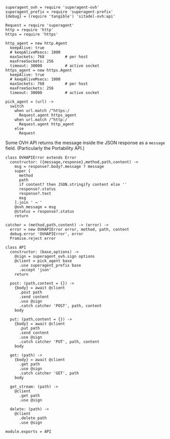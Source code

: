     superagent_ovh = require 'superagent-ovh'
    superagent_prefix = require 'superagent-prefix'
    {debug} = (require 'tangible') 'sitadel-ovh:api'

    Request = require 'superagent'
    http = require 'http'
    https = require 'https'

    http_agent = new http.Agent
      keepAlive: true
      # keepAliveMsecs: 1000
      maxSockets: 768         # per host
      maxFreeSockets: 256
      timeout: 30000          # active socket
    https_agent = new https.Agent
      keepAlive: true
      # keepAliveMsecs: 1000
      maxSockets: 768         # per host
      maxFreeSockets: 256
      timeout: 30000          # active socket

    pick_agent = (url) ->
      switch
        when url.match /^https:/
          Request.agent https_agent
        when url.match /^http:/
          Request.agent http_agent
        else
          Request

Some OVH API returns the message inside the JSON response as a `message` field.
(Particularly the Portability API.)

    class OVHAPIError extends Error
      constructor: ({message,response},method,path,content) ->
        msg = response?.body?.message ? message
        super [
          method
          path
          if content? then JSON.stringify content else ''
          response?.status
          response?.text
          msg
        ].join ' → '
        @ovh_message = msg
        @status = response?.status
        return

    catcher = (method,path,content) -> (error) ->
      error = new OVHAPIError error, method, path, content
      debug.error 'OVHAPIError', error
      Promise.reject error

    class API
      constructor: (base,options) ->
        @sign = superagent_ovh.sign options
        @client = pick_agent base
          .use superagent_prefix base
          .accept 'json'
        return

      post: (path,content = {}) ->
        {body} = await @client
          .post path
          .send content
          .use @sign
          .catch catcher 'POST', path, content
        body

      put: (path,content = {}) ->
        {body} = await @client
          .put path
          .send content
          .use @sign
          .catch catcher 'PUT', path, content
        body

      get: (path) ->
        {body} = await @client
          .get path
          .use @sign
          .catch catcher 'GET', path
        body

      get_stream: (path) ->
        @client
          .get path
          .use @sign

      delete: (path) ->
        @client
          .delete path
          .use @sign

    module.exports = API
